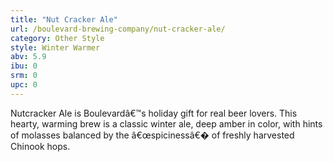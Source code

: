 ```yaml
---
title: "Nut Cracker Ale"
url: /boulevard-brewing-company/nut-cracker-ale/
category: Other Style
style: Winter Warmer
abv: 5.9
ibu: 0
srm: 0
upc: 0
---
```

Nutcracker Ale is Boulevardâ€™s holiday gift for real beer lovers. This hearty, warming brew is a classic winter ale, deep amber in color, with hints of molasses balanced by the â€œspicinessâ€� of freshly harvested Chinook hops.
